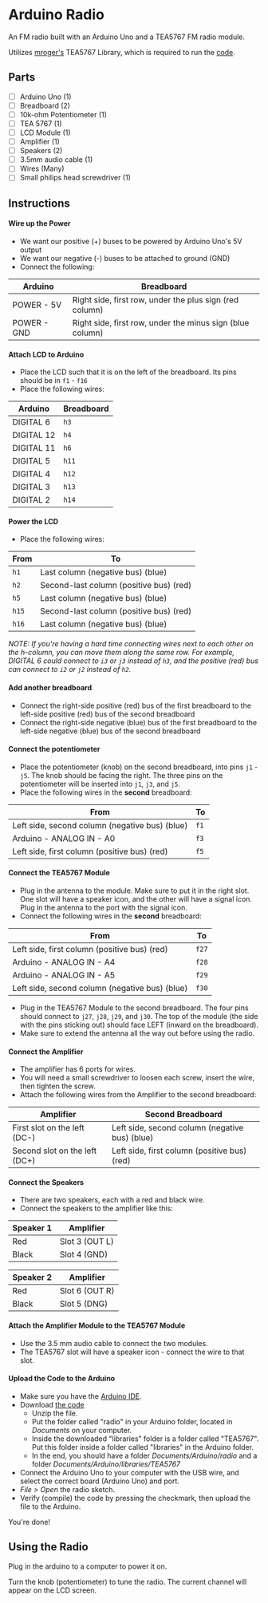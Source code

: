 # Arduino Radio
An FM radio built with an Arduino Uno and a TEA5767 FM radio module. 
 
Utilizes [mroger's](https://github.com/mroger/TEA5767) TEA5767 Library, which is required to run the [code](radio.ino).

## Parts
- [ ] Arduino Uno (1)
- [ ] Breadboard (2)
- [ ] 10k-ohm Potentiometer (1)
- [ ] TEA 5767 (1)
- [ ] LCD Module (1)
- [ ] Amplifier (1)
- [ ] Speakers (2)
- [ ] 3.5mm audio cable (1)
- [ ] Wires (Many)
- [ ] Small philips head screwdriver (1)

## Instructions

#### Wire up the Power
* We want our positive (+) buses to be powered by Arduino Uno's 5V output
* We want our negative (-) buses to be attached to ground (GND)
* Connect the following:

| Arduino | Breadboard |
| --- | --- |
| POWER - 5V | Right side, first row, under the plus sign (red column) |
| POWER - GND | Right side, first row, under the minus sign (blue column) |

#### Attach LCD to Arduino
* Place the LCD such that it is on the left of the breadboard. Its pins should be in ```f1``` - ```f16```
* Place the following wires:

| Arduino | Breadboard |
| --- | --- |
| DIGITAL 6 | ```h3``` |
| DIGITAL 12 | ```h4``` |
| DIGITAL 11 | ```h6``` |
| DIGITAL 5 | ```h11``` |
| DIGITAL 4 | ```h12``` |
| DIGITAL 3 | ```h13``` |
| DIGITAL 2 | ```h14``` |

#### Power the LCD
* Place the following wires:

| From | To |
| --- | --- |
| ```h1``` | Last column (negative bus) (blue) |
| ```h2``` | Second-last column (positive bus) (red) |
| ```h5``` | Last column (negative bus) (blue) |
| ```h15``` | Second-last column (positive bus) (red) |
| ```h16``` | Last column (negative bus) (blue) |

*NOTE: If you're having a hard time connecting wires next to each other on the h-column, you can move them along the same row. For example, DIGITAL 6 could connect to ```i3``` or ```j3``` instead of ```h3```, and the positive (red) bus can connect to ```i2``` or ```j2``` instead of ```h2```.*

#### Add another breadboard

* Connect the right-side positive (red) bus of the first breadboard to the left-side positive (red) bus of the second breadboard
* Connect the right-side negative (blue) bus of the first breadboard to the left-side negative (blue) bus of the second breadboard

#### Connect the potentiometer

* Place the potentiometer (knob) on the second breadboard, into pins ```j1``` - ```j5```. The knob should be facing the right. The three pins on the potentiometer will be inserted into ```j1```, ```j3```, and ```j5```.
* Place the following wires in the **second** breadboard:

| From | To |
| --- | --- |
| Left side, second column (negative bus) (blue) | ```f1``` |
| Arduino - ANALOG IN - A0 | ```f3``` |
| Left side, first column (positive bus) (red) | ```f5``` |

#### Connect the TEA5767 Module

* Plug in the antenna to the module. Make sure to put it in the right slot. One slot will have a speaker icon, and the other will have a signal icon. Plug in the antenna to the port with the signal icon.
* Connect the following wires in the **second** breadboard:

| From | To |
| --- | --- |
| Left side, first column (positive bus) (red) | ```f27``` |
| Arduino - ANALOG IN - A4 | ```f28``` |
| Arduino - ANALOG IN - A5 | ```f29``` |
| Left side, second column (negative bus) (blue) | ```f30``` |

* Plug in the TEA5767 Module to the second breadboard. The four pins should connect to ```j27```, ```j28```, ```j29```, and ```j30```. The top of the module (the side with the pins sticking out) should face LEFT (inward on the breadboard).
* Make sure to extend the antenna all the way out before using the radio.

#### Connect the Amplifier

* The amplifier has 6 ports for wires.
* You will need a small screwdriver to loosen each screw, insert the wire, then tighten the screw.
* Attach the following wires from the Amplifier to the second breadboard:

| Amplifier | Second Breadboard |
| --- | --- |
| First slot on the left (DC-) | Left side, second column (negative bus) (blue) |
| Second slot on the left (DC+) | Left side, first column (positive bus) (red) |

#### Connect the Speakers

* There are two speakers, each with a red and black wire.
* Connect the speakers to the amplifier like this:

| Speaker 1 | Amplifier |
| --- | --- |
| Red | Slot 3 (OUT L) |
| Black | Slot 4 (GND) |

| Speaker 2 | Amplifier |
| --- | --- |
| Red | Slot 6 (OUT R) |
| Black | Slot 5 (DNG) |

#### Attach the Amplifier Module to the TEA5767 Module

* Use the 3.5 mm audio cable to connect the two modules.
* The TEA5767 slot will have a speaker icon - connect the wire to that slot.

#### Upload the Code to the Arduino

* Make sure you have the [Arduino IDE](https://www.arduino.cc/en/software).
* Download [the code](https://minhaskamal.github.io/DownGit/#/home?url=https://github.com/AK97/arduino-radio/blob/main/assets/arduino-radio.zip)
    * Unzip the file.
    * Put the folder called "radio" in your Arduino folder, located in *Documents* on your computer.
    * Inside the downloaded "libraries" folder is a folder called "TEA5767". Put this folder inside a folder called "libraries" in the Arduino folder.
    * In the end, you should have a folder *Documents/Arduino/radio* and a folder *Documents/Arduino/libraries/TEA5767*
* Connect the Arduino Uno to your computer with the USB wire, and select the correct board (Arduino Uno) and port.
* *File > Open* the radio sketch.
* Verify (compile) the code by pressing the checkmark, then upload the file to the Arduino.

You're done!

## Using the Radio

Plug in the arduino to a computer to power it on.

Turn the knob (potentiometer) to tune the radio. The current channel will appear on the LCD screen.